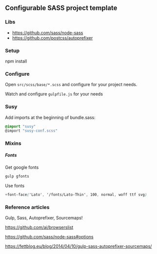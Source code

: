 ## Configurable SASS project template


### Libs

* https://github.com/sass/node-sass
* https://github.com/postcss/autoprefixer


### Setup

npm install

### Configure
Open ```src/scss/base/*.scss``` and configure for your project needs.

Watch and configure ```gulpfile.js``` for your needs

### Susy
Add imports at the beginning of bundle.sass:
```css
@import "susy"
@import "susy-conf.scss"
```

### Mixins

##### Fonts
Get google fonts
```bash
gulp gfonts
```
Use fonts
```css
+font-face('Lato', '/fonts/Lato-Thin', 100, normal, woff ttf svg)
```



### Reference articles

Gulp, Sass, Autoprefixer, Sourcemaps!

https://github.com/ai/browserslist

https://github.com/sass/node-sass#options

https://fettblog.eu/blog/2014/04/10/gulp-sass-autoprefixer-sourcemaps/
